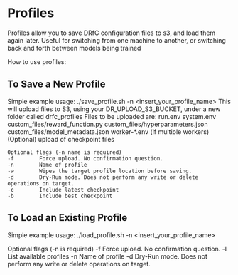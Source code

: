 # Profiles

Profiles allow you to save DRfC configuration files to s3, and load them again later.  Useful for switching from one machine to another, or switching back and forth between models being trained

How to use profiles:

## To Save a New Profile
Simple example usage:   ./save_profile.sh -n <insert_your_profile_name> 
    This will upload files to S3, using your DR_UPLOAD_S3_BUCKET, under a new folder called drfc_profiles
    Files to be uploaded are:
            run.env
            system.env
            custom_files/reward_function.py
            custom_files/hyperparameters.json
            custom_files/model_metadata.json
            worker-*.env (if multiple workers)
            (Optional) upload of checkpoint files


    Optional flags (-n name is required)
    -f        Force upload. No confirmation question.
    -n        Name of profile
    -w        Wipes the target profile location before saving.
    -d        Dry-Run mode. Does not perform any write or delete operations on target.
    -c        Include latest checkpoint
    -b        Include best checkpoint




## To Load an Existing Profile
Simple example usage:   ./load_profile.sh -n <insert_your_profile_name> 

Optional flags (-n <name> is required)
    -f        Force upload. No confirmation question.
    -l        List available profiles
    -n        Name of profile
    -d        Dry-Run mode. Does not perform any write or delete operations on target.

